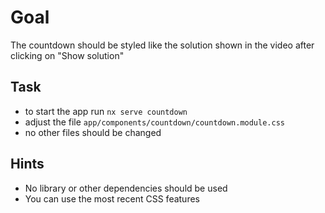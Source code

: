 # Goal

The countdown should be styled like the solution shown in the video after clicking on "Show solution"

## Task

- to start the app run `nx serve countdown`
- adjust the file `app/components/countdown/countdown.module.css`
- no other files should be changed

## Hints

- No library or other dependencies should be used
- You can use the most recent CSS features 
